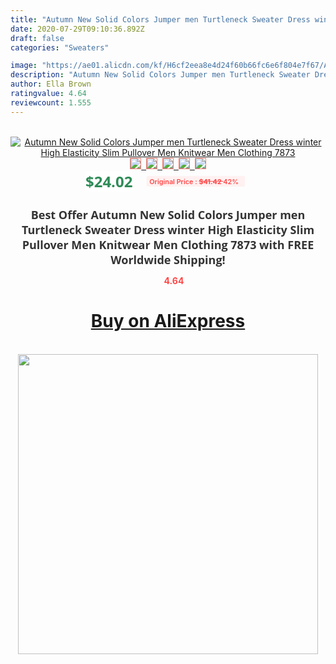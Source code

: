 ```yaml
---
title: "Autumn New Solid Colors Jumper men Turtleneck Sweater Dress winter High Elasticity Slim Pullover Men Knitwear Men Clothing 7873"
date: 2020-07-29T09:10:36.892Z
draft: false
categories: "Sweaters"

image: "https://ae01.alicdn.com/kf/H6cf2eea8e4d24f60b66fc6e6f804e7f67/Autumn-New-Solid-Colors-Jumper-men-Turtleneck-Sweater-Dress-winter-High-Elasticity-Slim-Pullover-Men-Knitwear.jpg"
description: "Autumn New Solid Colors Jumper men Turtleneck Sweater Dress winter High Elasticity Slim Pullover Men Knitwear Men Clothing 7873"
author: Ella Brown
ratingvalue: 4.64
reviewcount: 1.555
---
```

<br>
<div style="text-align: center;">
<a href="https://s.click.aliexpress.com/e/_ASPqRj" target="_blank" rel="nofollow noopener noreferrer"><img alt="Autumn New Solid Colors Jumper men Turtleneck Sweater Dress winter High Elasticity Slim Pullover Men Knitwear Men Clothing 7873" class="magnifier-image" src="https://ae01.alicdn.com/kf/H6cf2eea8e4d24f60b66fc6e6f804e7f67/Autumn-New-Solid-Colors-Jumper-men-Turtleneck-Sweater-Dress-winter-High-Elasticity-Slim-Pullover-Men-Knitwear.jpg_640x640.jpg">
<br>
<img style="border:1px solid salmon" src="https://ae01.alicdn.com/kf/H6cf2eea8e4d24f60b66fc6e6f804e7f67/Autumn-New-Solid-Colors-Jumper-men-Turtleneck-Sweater-Dress-winter-High-Elasticity-Slim-Pullover-Men-Knitwear.jpg_120x120.jpg">&nbsp;&nbsp;<img style="border:1px solid salmon" src="https://ae01.alicdn.com/kf/Haa0d781a91f04a599c086c720e95bd05l/Autumn-New-Solid-Colors-Jumper-men-Turtleneck-Sweater-Dress-winter-High-Elasticity-Slim-Pullover-Men-Knitwear.jpg_120x120.jpg">&nbsp;&nbsp;<img style="border:1px solid salmon" src="https://ae01.alicdn.com/kf/H18288b28ad854175ba1c57ed18a20b16X/Autumn-New-Solid-Colors-Jumper-men-Turtleneck-Sweater-Dress-winter-High-Elasticity-Slim-Pullover-Men-Knitwear.jpg_120x120.jpg">&nbsp;&nbsp;<img style="border:1px solid salmon" src="https://ae01.alicdn.com/kf/H038c27cd5a014b32bb2d2f0cc27393c3K/Autumn-New-Solid-Colors-Jumper-men-Turtleneck-Sweater-Dress-winter-High-Elasticity-Slim-Pullover-Men-Knitwear.jpg_120x120.jpg">&nbsp;&nbsp;<img style="border:1px solid salmon" src="https://ae01.alicdn.com/kf/Hd8aff61b01db4c19b7cb730019bda53bg/Autumn-New-Solid-Colors-Jumper-men-Turtleneck-Sweater-Dress-winter-High-Elasticity-Slim-Pullover-Men-Knitwear.jpg_120x120.jpg"></a></div><br0>
<div style="text-align: center;"><span style="background-color: white; border: 0px; box-sizing: border-box; color: seagreen; display: inline-block; font-family: &quot;open sans&quot; , &quot;arial&quot; , &quot;helvetica&quot; , sans-serif , &quot;heiti&quot;; font-size: 24px; font-stretch: inherit; font-weight: 700; line-height: inherit; margin: 0px 10px 0px 0px; padding: 0px; vertical-align: middle;">$24.02 </span>
<span style="background: rgb(255 , 241 , 241); border-radius: 3px; border: 0px; box-sizing: border-box; color: #ff4747; display: inline-block; font-family: inherit; font-size: 12px; font-stretch: inherit; font-style: inherit; font-variant: inherit; font-weight: 600; line-height: inherit; margin: 0px; padding: 2px 5px; transform: scale(0.9); vertical-align: middle;">Original Price : <b style="text-decoration: line-through;">$41.42 </b> 42%&nbsp;&nbsp;</span></div>
<h1 style="color: #333333; display: inline-block; font-family: &quot;open sans&quot; , &quot;arial&quot; , &quot;helvetica&quot; , sans-serif , &quot;heiti&quot;; font-size: 18px; font-stretch: inherit; font-weight: 700; text-align: center;">Best Offer Autumn New Solid Colors Jumper men Turtleneck Sweater Dress winter High Elasticity Slim Pullover Men Knitwear Men Clothing 7873 with FREE Worldwide Shipping!</h1>
<div style="color: #ff4747; text-align: center;">
<img src="https://4.bp.blogspot.com/-M0ZcTcb-5uY/XleCXlxnR4I/AAAAAAAAAEc/OrjgMkXV1oMQFaCRZj5HQwOCBcu3w1FegCPcBGAYYCw/s1600/star.png" style="height: 15px;">&nbsp;<b>4.64</b></div>
<div class="button_cont" align="center"><a class="buynow_a" href="https://s.click.aliexpress.com/e/_ASPqRj" target="_blank" rel="nofollow noopener noreferrer"><H1>Buy on AliExpress</H1></a></div><br>
<div class="separator" style="clear: both; text-align: center;">
<img src="https://lh3.googleusercontent.com/-pTy5HemUv9M/XlePHvY0dAI/AAAAAAAAAE4/0nX5iRUoIWY8eMW9Dpxeirr157OZliDIgCLcBGAsYHQ/s1600/badge.gif" width="480">
</div>
